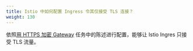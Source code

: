```yaml
---
title: Istio 中如何配置 Ingress 令其仅接受 TLS 连接？
weight: 130
---
```


依照[用 HTTPS 加密 Gateway](/zh/docs/tasks/traffic-management/secure-ingress) 任务中的陈述进行配置，能够让 Istio Ingres 只接受 TLS 流量。